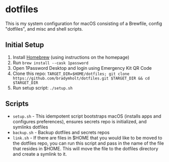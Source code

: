 # dotfiles

This is my system configuration for macOS consisting of a Brewfile, config "dotfiles", and misc and shell scripts.

## Initial Setup

1. Install [Homebrew](https://brew.sh/) (using instructions on the homepage)
1. Run `brew install --cask 1password`
1. Open 1Password Desktop and login using Emergency Kit QR Code   
1. Clone this repo: `TARGET_DIR=$HOME/dotfiles; git clone https://github.com/bradymholt/dotfiles.git $TARGET_DIR && cd $TARGET_DIR`
1. Run setup script: `./setup.sh`

## Scripts

- `setup.sh` - This idempotent script bootstraps macOS (installs apps and configures preferences), ensures secrets repo is initialized, and symlinks dotfiles
- `backup.sh` - Backup dotfiles and secrets repos
- `link.sh` -  If there are files in $HOME that you would like to be moved to the dotfiles repo, you can run this script and pass in the name of the file that resides in $HOME.  This will move the file to the dotfiles directory and create a symlink to it.